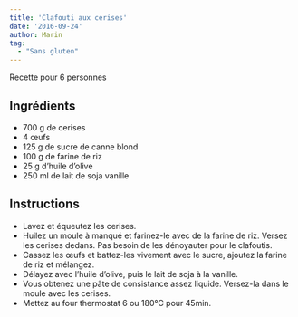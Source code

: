 ```yaml
---
title: 'Clafouti aux cerises'
date: '2016-09-24'
author: Marin
tag: 
  - "Sans gluten"
---
```

Recette pour 6 personnes

## Ingrédients
- 700 g de cerises
- 4 œufs
- 125 g de sucre de canne blond
- 100 g de farine de riz
- 25 g d’huile d’olive
- 250 ml de lait de soja vanille

## Instructions
- Lavez et équeutez les cerises.
- Huilez un moule à manqué et farinez-le avec de la farine de riz. Versez les cerises dedans. Pas besoin de les dénoyauter pour le clafoutis.
- Cassez les œufs et battez-les vivement avec le sucre, ajoutez la farine de riz et mélangez.
- Délayez avec l’huile d’olive, puis le lait de soja à la vanille.
- Vous obtenez une pâte de consistance assez liquide. Versez-la dans le moule avec les cerises.
- Mettez au four thermostat 6 ou 180°C pour 45min.

